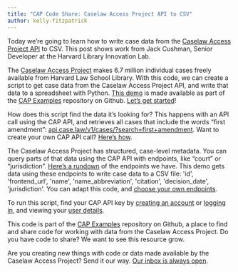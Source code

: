 ```yaml
---
title: "CAP Code Share: Caselaw Access Project API to CSV"
author: kelly-fitzpatrick
---
```

Today we’re going to learn how to write case data from the [Caselaw Access Project API](https://case.law/api/) to CSV. This post shows work from Jack Cushman, Senior Developer at the Harvard Library Innovation Lab. 

The [Caselaw Access Project](https://case.law/) makes 6.7 million individual cases freely available from Harvard Law School Library. With this code, we can create a script to get case data from the Caselaw Access Project API, and write that data to a spreadsheet with Python. [This demo](https://github.com/harvard-lil/cap-examples/blob/master/api_to_csv/api_to_csv.py) is made available as part of the [CAP Examples](https://github.com/harvard-lil/cap-examples) repository on Github. [Let’s get started](https://github.com/harvard-lil/cap-examples/blob/master/api_to_csv/api_to_csv.py)! 

How does this script find the data it’s looking for? This happens with an API call using the CAP API, and retrieves all cases that include the words “first amendment”: [api.case.law/v1/cases/?search=first+amendment](https://api.case.law/v1/cases/?search=first+amendment). Want to create your own CAP API call? [Here’s how](https://case.law/api/). 

The Caselaw Access Project has structured, case-level metadata. You can query parts of that data using the CAP API with endpoints, like “court” or “jurisdiction”. [Here’s a rundown](https://case.law/api/#endpoints) of the endpoints we have. This demo gets data using these endpoints to write case data to a CSV file:  'id', 'frontend_url', 'name', 'name_abbreviation', 'citation', 'decision_date', 'jurisdiction'. You can adapt this code, and [choose your own endpoints](https://case.law/api/#endpoints). 

To run this script, find your CAP API key by [creating an account](https://case.law/user/register/) or [logging in](https://case.law/user/login/), and viewing your [user details](https://case.law/user/details).

This code is part of the [CAP Examples](https://github.com/harvard-lil/cap-examples) repository on Github, a place to find and share code for working with data from the Caselaw Access Project. Do you have code to share? We want to see this resource grow. 

Are you creating new things with code or data made available by the Caselaw Access Project? Send it our way. [Our inbox is always open](https://case.law/contact/). 
